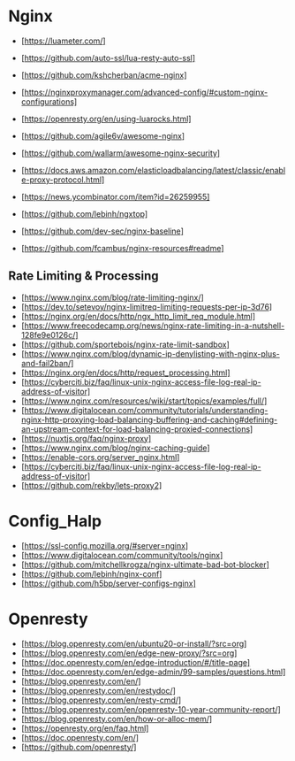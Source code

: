 # Nginx

* [https://luameter.com/]
* [https://github.com/auto-ssl/lua-resty-auto-ssl]
* [https://github.com/kshcherban/acme-nginx]
* [https://nginxproxymanager.com/advanced-config/#custom-nginx-configurations]
* [https://openresty.org/en/using-luarocks.html]

* [https://github.com/agile6v/awesome-nginx]
* [https://github.com/wallarm/awesome-nginx-security]
* [https://docs.aws.amazon.com/elasticloadbalancing/latest/classic/enable-proxy-protocol.html]
* [https://news.ycombinator.com/item?id=26259955]
* [https://github.com/lebinh/ngxtop]
* [https://github.com/dev-sec/nginx-baseline]
* [https://github.com/fcambus/nginx-resources#readme]

## Rate Limiting & Processing
* [https://www.nginx.com/blog/rate-limiting-nginx/]
* [https://dev.to/setevoy/nginx-limitreq-limiting-requests-per-ip-3d76]
* [https://nginx.org/en/docs/http/ngx_http_limit_req_module.html]
* [https://www.freecodecamp.org/news/nginx-rate-limiting-in-a-nutshell-128fe9e0126c/]
* [https://github.com/sportebois/nginx-rate-limit-sandbox]
* [https://www.nginx.com/blog/dynamic-ip-denylisting-with-nginx-plus-and-fail2ban/]
* [https://nginx.org/en/docs/http/request_processing.html]
* [https://cyberciti.biz/faq/linux-unix-nginx-access-file-log-real-ip-address-of-visitor]
* [https://www.nginx.com/resources/wiki/start/topics/examples/full/]
* [https://www.digitalocean.com/community/tutorials/understanding-nginx-http-proxying-load-balancing-buffering-and-caching#defining-an-upstream-context-for-load-balancing-proxied-connections]
* [https://nuxtjs.org/faq/nginx-proxy]
* [https://www.nginx.com/blog/nginx-caching-guide]
* [https://enable-cors.org/server_nginx.html]
* [https://cyberciti.biz/faq/linux-unix-nginx-access-file-log-real-ip-address-of-visitor]
* [https://github.com/rekby/lets-proxy2]

# Config_Halp
* [https://ssl-config.mozilla.org/#server=nginx]
* [https://www.digitalocean.com/community/tools/nginx]
* [https://github.com/mitchellkrogza/nginx-ultimate-bad-bot-blocker]
* [https://github.com/lebinh/nginx-conf]
* [https://github.com/h5bp/server-configs-nginx]

# Openresty
* [https://blog.openresty.com/en/ubuntu20-or-install/?src=org]
* [https://blog.openresty.com/en/edge-new-proxy/?src=org]
* [https://doc.openresty.com/en/edge-introduction/#/title-page]
* [https://doc.openresty.com/en/edge-admin/99-samples/questions.html]
* [https://blog.openresty.com/en/]
* [https://blog.openresty.com/en/restydoc/]
* [https://blog.openresty.com/en/resty-cmd/]
* [https://blog.openresty.com/en/openresty-10-year-community-report/]
* [https://blog.openresty.com/en/how-or-alloc-mem/]
* [https://openresty.org/en/faq.html]
* [https://doc.openresty.com/en/]
* [https://github.com/openresty/]

